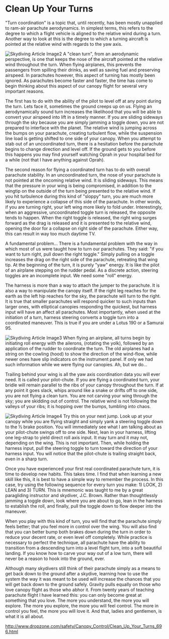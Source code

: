 #  Clean Up Your Turns
"Turn coordination" is a topic that, until recently, has been mostly unapplied to ram-air parachute aerodynamics. In simplest terms, this refers to the degree to which a flight vehicle is aligned to the relative wind during a turn. Another way to look at this is the degree to which a turning aircraft is pointed at the relative wind with regards to the yaw axis.

![Skydiving Article Image2](http://www.dropzone.com/images/safety/3/9993-work-turns_01.jpg)
A "clean turn", from an aerodynamic perspective, is one that keeps the nose of the aircraft pointed at the relative wind throughout the turn. When flying airplanes, this prevents the passengers from spilling their drinks, as well as saving fuel and preserving airspeed. In parachutes however, this aspect of turning has mostly been ignored. As parachutes become faster and faster, the time has come to begin thinking about this aspect of our canopy flight for several very important reasons.

The first has to do with the ability of the pilot to level off at any point during the turn. Lets face it, sometimes the ground creeps up on us. Flying an aerodynamically sound turn increases the likelihood that you will be able to convert your airspeed into lift in a timely manner. If you are sliding sideways through the sky because you are simply jamming a toggle down, you are not prepared to interface with the planet. The relative wind is jumping across the bumps on your parachute, creating turbulent flow, while the suspension line load is getting shifted to one side of your canopy. When you attempt to stab out of an uncoordinated turn, there is a hesitation before the parachute begins to change direction and level off. If the ground gets to you before this happens you may find yourself watching Oprah in your hospital bed for a while (not that I have anything against Oprah).

The second reason for flying a coordinated turn has to do with overall parachute stability. In an uncoordinated turn, the nose of your parachute is not pointed at the oncoming relative wind. It is sliding sideways. This means that the pressure in your wing is being compromised, in addition to the wingtip on the outside of the turn being presented to the relative wind. If you hit turbulence during this kind of "sloppy" turn, you are much more likely to experience a collapse of this side of the parachute. In other words, if you are turning right, your left wing more likely to fold under. Interestingly, when an aggressive, uncoordinated toggle turn is released, the opposite tends to happen. When the right toggle is released, the right wing surges forward as the drag is released and it is presented to the relative wind, opening the door for a collapse on right side of the parachute. Either way, this can result in way too much daytime TV.

A fundamental problem...
There is a fundamental problem with the way in which most of us were taught how to turn our parachutes. They said: "if you want to turn right, pull down the right toggle." Simply pulling on a toggle increases the drag on the right side of the parachute, retreating that wing tip. At the beginning of the turn, it is purely "yaw" energy. It is like the pilot of an airplane stepping on the rudder pedal. As a discrete action, steering toggles are an incomplete input. We need some "roll" energy.

The harness is more than a way to attach the jumper to the parachute. It is also a way to manipulate the canopy itself. If the right leg reaches for the earth as the left hip reaches for the sky, the parachute will turn to the right. It is true that smaller parachutes will respond quicker to such inputs than larger ones, with elliptical canopies responding the quickest, but harness input will have an affect all parachutes. Most importantly, when used at the initiation of a turn, harness steering converts a toggle turn into a coordinated maneuver. This is true if you are under a Lotus 190 or a Samurai 95.

![Skydiving Article Image3](http://www.dropzone.com/images/safety/7/9997-work-turns_02.jpg)
When flying an airplane, all turns begin by initiating roll energy with the ailerons, (rotating the yolk), followed by an application of the rudder to coordinate the turn. The old airplanes had a string on the cowling (hood) to show the direction of the wind-flow, while newer ones have slip indicators on the instrument panel. If only we had such information while we were flying our canopies. Ah, but we do…

Trailing behind your wing is all the yaw axis coordination data you will ever need. It is called your pilot-chute. If you are flying a coordinated turn, your bridle will remain parallel to the ribs of your canopy throughout the turn. If at any point it goes slack, whips around like a snake or drifts off to one side, you are not flying a clean turn. You are not carving your wing through the sky; you are skidding out of control. The relative wind is not following the valleys of your ribs; it is hopping over the bumps, tumbling into chaos.

![Skydiving Article Image4](http://www.dropzone.com/images/safety/0/9990-work-turns_03.jpg)
Try this on your next jump. Look up at your canopy while you are flying straight and simply yank a steering toggle down to the ½ brake position. You will immediately see what I am talking about as your pilot-chute swings off to one side. Next, lean in your harness, lifting one leg-strap to yield direct roll axis input. It may turn and it may not, depending on the wing. This is not important. Then, while holding the harness input, pull the steering toggle to turn toward the direction of your harness input. You will notice that the pilot-chute is trailing straight back, even in a sharp turn.

Once you have experienced your first real coordinated parachute turn, it is time to develop new habits. This takes time. I find that when learning a new skill like this, it is best to have a simple way to remember the process. In this case, try using the following sequence for every turn you make: 1) LOOK, 2) LEAN and 3) TURN. This is mnemonic was taught to me by a great paragliding instructor and skydiver, J.C. Brown. Rather than thoughtlessly jamming a toggle down, look where you are about to go, lean in the harness to establish the roll, and finally, pull the toggle down to flow deeper into the maneuver.

When you play with this kind of turn, you will find that the parachute simply feels better; that you feel more in control over the wing. You will also find that you can better bump both brakes down during the turn in order to reduce your decent rate, or even level off completely. While practice is necessary to perfect the technique, all parachute have the ability to transition from a descending turn into a level flight turn, into a soft beautiful landing. If you know how to carve your way out of a low turn, there will never be a reason to hook into the ground, ever.

Although many skydivers still think of their parachute simply as a means to get back down to the ground after a skydive, learning how to use the system the way it was meant to be used will increase the chances that you will get back down to the ground safely. Gravity pulls equally on those who love canopy flight as those who abhor it. From twenty years of teaching parachute flight I have learned this: you can only become great at something that you love. The more you understand, the more you will explore. The more you explore, the more you will feel control. The more in control you feel, the more you will love it. And that, ladies and gentlemen, is what it is all about.



http://www.dropzone.com/safety/Canopy_Control/Clean_Up_Your_Turns_696.html
